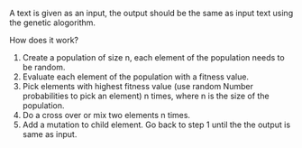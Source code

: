 A text is given as an input, the output should be the same as input text using the genetic alogorithm. 

How does it work?
1) Create a population of size n, each element of the population needs to be random.
2) Evaluate each element of the population with a fitness value.
3) Pick elements with highest fitness value (use random Number probabilities to pick an element) n times, where n is the size of the population.
4) Do a cross over or mix two elements n times.
5) Add a mutation to child element. Go back to step 1 until the the output is same as input.
